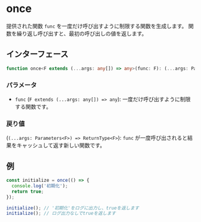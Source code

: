 # once

提供された関数 `func` を一度だけ呼び出すように制限する関数を生成します。
関数を繰り返し呼び出すと、最初の呼び出しの値を返します。

## インターフェース

```typescript
function once<F extends (...args: any[]) => any>(func: F): (...args: Parameters<F>) => ReturnType<F>;
```

### パラメータ

- `func` (`F extends (...args: any[]) => any`): 一度だけ呼び出すように制限する関数です。

### 戻り値

(`(...args: Parameters<F>) => ReturnType<F>`): `func` が一度呼び出されると結果をキャッシュして返す新しい関数です。

## 例

```typescript
const initialize = once(() => {
  console.log('初期化');
  return true;
});

initialize(); // '初期化'をログに出力し、trueを返します
initialize(); // ログ出力なしでtrueを返します
```
